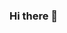 ### Hi there 👋

<!--
**Sydorov536st/Sydorov536st** is a ✨ _special_ ✨ repository because its `README.md` (this file) appears on your GitHub profile.

Here are some ideas to get you started:

- Хочу работать с техникой.
- Увлекаюсь футболом, технико.
- Вот линк на мой телеграмм: https://t.me/Andrey_grust =)
-->
